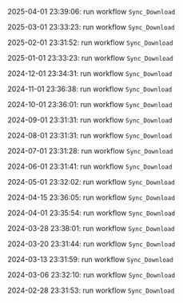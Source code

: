 2025-04-01 23:39:06: run workflow `Sync_Download` 

2025-03-01 23:33:23: run workflow `Sync_Download` 

2025-02-01 23:31:52: run workflow `Sync_Download` 

2025-01-01 23:33:23: run workflow `Sync_Download` 

2024-12-01 23:34:31: run workflow `Sync_Download` 

2024-11-01 23:36:38: run workflow `Sync_Download` 

2024-10-01 23:36:01: run workflow `Sync_Download` 

2024-09-01 23:31:31: run workflow `Sync_Download` 

2024-08-01 23:31:31: run workflow `Sync_Download` 

2024-07-01 23:31:28: run workflow `Sync_Download` 

2024-06-01 23:31:41: run workflow `Sync_Download` 

2024-05-01 23:32:02: run workflow `Sync_Download` 

2024-04-15 23:36:05: run workflow `Sync_Download` 

2024-04-01 23:35:54: run workflow `Sync_Download` 

2024-03-28 23:38:01: run workflow `Sync_Download` 

2024-03-20 23:31:44: run workflow `Sync_Download` 

2024-03-13 23:31:59: run workflow `Sync_Download` 

2024-03-06 23:32:10: run workflow `Sync_Download` 

2024-02-28 23:31:53: run workflow `Sync_Download` 


